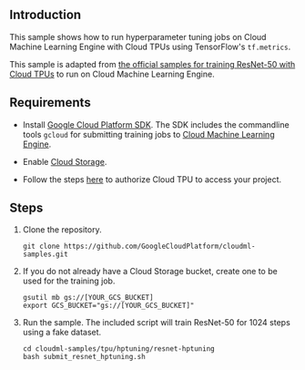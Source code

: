 
## Introduction

This sample shows how to run hyperparameter tuning jobs on Cloud Machine Learning Engine with Cloud TPUs using TensorFlow's `tf.metrics`.

This sample is adapted from [the official samples for training ResNet-50 with Cloud TPUs](https://github.com/tensorflow/tpu/tree/master/models/official/resnet) to run on Cloud Machine Learning Engine.


## Requirements

- Install [Google Cloud Platform SDK](https://cloud.google.com/sdk/).  The SDK includes the commandline tools `gcloud` for submitting training jobs to [Cloud Machine Learning Engine](https://cloud.google.com/ml-engine/).

- Enable [Cloud Storage](https://cloud.google.com/storage).

- Follow the steps [here](https://cloud.google.com/ml-engine/docs/tensorflow/using-tpus#authorize_your_tpu_name_short_to_access_your_project) to authorize Cloud TPU to access your project.


## Steps

1. Clone the repository.

    ```
    git clone https://github.com/GoogleCloudPlatform/cloudml-samples.git
    ```

1. If you do not already have a Cloud Storage bucket, create one to be used for the training job.

    ```
    gsutil mb gs://[YOUR_GCS_BUCKET]
    export GCS_BUCKET="gs://[YOUR_GCS_BUCKET]"
    ```

1. Run the sample.  The included script will train ResNet-50 for 1024 steps using a fake dataset.

    ```
    cd cloudml-samples/tpu/hptuning/resnet-hptuning
    bash submit_resnet_hptuning.sh
    ```
